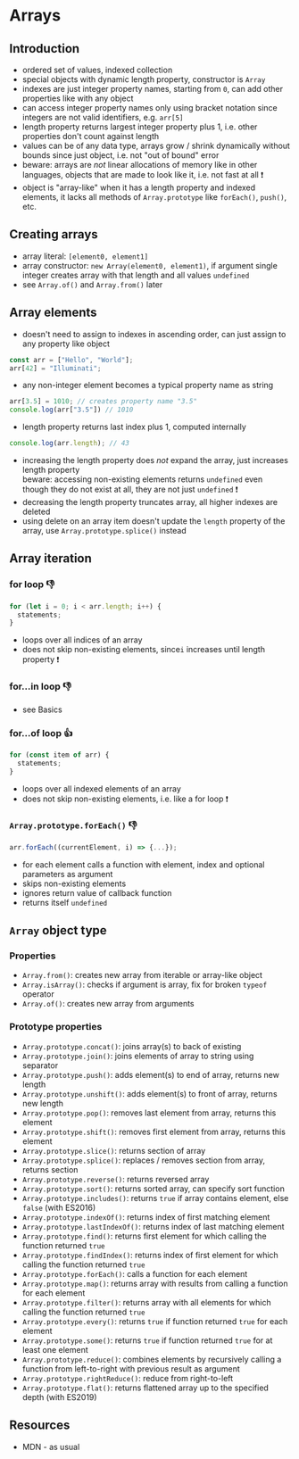 # Arrays



## Introduction

- ordered set of values, indexed collection
- special objects with dynamic length property, constructor is `Array`
- indexes are just integer property names, starting from `0`, can add other properties like with any object
- can access integer property names only using bracket notation since integers are not valid identifiers, e.g. `arr[5]`
- length property returns largest integer property plus 1, i.e. other properties don't count against length
- values can be of any data type, arrays grow / shrink dynamically without bounds since just object, i.e. not "out of bound" error
- beware: arrays are _not_ linear allocations of memory like in other languages, objects that are made to look like it, i.e. not fast at all ❗️
- object is "array-like" when it has a length property and indexed elements, it lacks all methods of `Array.prototype` like `forEach()`, `push()`, etc.



## Creating arrays

- array literal: `[element0, element1]`
- array constructor: `new Array(element0, element1)`, if argument single integer creates array with that length and all values `undefined`
- see `Array.of()` and `Array.from()` later



## Array elements

- doesn't need to assign to indexes in ascending order, can just assign to any property like object

```javascript
const arr = ["Hello", "World"];
arr[42] = "Illuminati";
```

- any non-integer element becomes a typical property name as string

```javascript
arr[3.5] = 1010; // creates property name "3.5"
console.log(arr["3.5"]) // 1010
```

- length property returns last index plus 1, computed internally

```javascript
console.log(arr.length); // 43
```

- increasing the length property does _not_ expand the array, just increases length property  
  beware: accessing non-existing elements returns `undefined` even though they do not exist at all, they are not just `undefined` ❗️
- decreasing the length property truncates array, all higher indexes are deleted
- using delete on an array item doesn't update the `length` property of the array, use `Array.prototype.splice()` instead



## Array iteration

### for loop 👎

```javascript
for (let i = 0; i < arr.length; i++) {
  statements;
}
```

- loops over all indices of an array
- does not skip non-existing elements, since`i` increases until length property ❗️

### for...in loop 👎

- see Basics

### for...of loop 👍

```javascript
for (const item of arr) {
  statements;
}
```

- loops over all indexed elements of an array
- does not skip non-existing elements, i.e. like a for loop ❗️

### `Array.prototype.forEach()` 👎

```javascript
arr.forEach((currentElement, i) => {...});
```

- for each element calls a function with element, index and optional parameters as argument
- skips non-existing elements
- ignores return value of callback function
- returns itself `undefined`



## `Array` object type

### Properties

- `Array.from()`: creates new array from iterable or array-like object
- `Array.isArray()`: checks if argument is array, fix for broken `typeof` operator
- `Array.of()`: creates new array from arguments

### Prototype properties

- `Array.prototype.concat()`: joins array(s) to back of existing
- `Array.prototype.join()`: joins elements of array to string using separator
- `Array.prototype.push()`: adds element(s) to end of array, returns new length
- `Array.prototype.unshift()`: adds element(s) to front of array, returns new length
- `Array.prototype.pop()`: removes last element from array, returns this element
- `Array.prototype.shift()`: removes first element from array, returns this element
- `Array.prototype.slice()`: returns section of array
- `Array.prototype.splice()`: replaces / removes section from array, returns section
- `Array.prototype.reverse()`: returns reversed array
- `Array.prototype.sort()`: returns sorted array, can specify sort function
- `Array.prototype.includes()`: returns `true` if array contains element, else `false` (with ES2016)
- `Array.prototype.indexOf()`: returns index of first matching element
- `Array.prototype.lastIndexOf()`: returns index of last matching element
- `Array.prototype.find()`: returns first element for which calling the function returned `true`
- `Array.prototype.findIndex()`: returns index of first element for which calling the function returned `true`
- `Array.prototype.forEach()`: calls a function for each element
- `Array.prototype.map()`: returns array with results from calling a function for each element
- `Array.prototype.filter()`: returns array with all elements for which calling the function returned `true`
- `Array.prototype.every()`: returns `true` if function returned `true` for each element
- `Array.prototype.some()`: returns `true` if function returned `true` for at least one element
- `Array.prototype.reduce()`: combines elements by recursively calling a function from left-to-right with previous result as argument
- `Array.prototype.rightReduce()`: reduce from right-to-left
- `Array.prototype.flat()`: returns flattened array up to the specified depth (with ES2019)



## Resources

- MDN - as usual